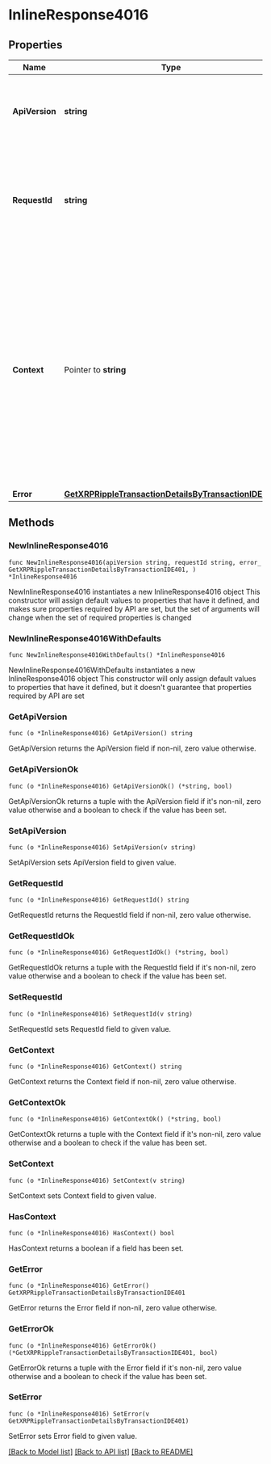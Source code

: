 # InlineResponse4016

## Properties

Name | Type | Description | Notes
------------ | ------------- | ------------- | -------------
**ApiVersion** | **string** | Specifies the version of the API that incorporates this endpoint. | 
**RequestId** | **string** | Defines the ID of the request. The &#x60;requestId&#x60; is generated by Crypto APIs and it&#39;s unique for every request. | 
**Context** | Pointer to **string** | In batch situations the user can use the context to correlate responses with requests. This property is present regardless of whether the response was successful or returned as an error. &#x60;context&#x60; is specified by the user. | [optional] 
**Error** | [**GetXRPRippleTransactionDetailsByTransactionIDE401**](GetXRPRippleTransactionDetailsByTransactionIDE401.md) |  | 

## Methods

### NewInlineResponse4016

`func NewInlineResponse4016(apiVersion string, requestId string, error_ GetXRPRippleTransactionDetailsByTransactionIDE401, ) *InlineResponse4016`

NewInlineResponse4016 instantiates a new InlineResponse4016 object
This constructor will assign default values to properties that have it defined,
and makes sure properties required by API are set, but the set of arguments
will change when the set of required properties is changed

### NewInlineResponse4016WithDefaults

`func NewInlineResponse4016WithDefaults() *InlineResponse4016`

NewInlineResponse4016WithDefaults instantiates a new InlineResponse4016 object
This constructor will only assign default values to properties that have it defined,
but it doesn't guarantee that properties required by API are set

### GetApiVersion

`func (o *InlineResponse4016) GetApiVersion() string`

GetApiVersion returns the ApiVersion field if non-nil, zero value otherwise.

### GetApiVersionOk

`func (o *InlineResponse4016) GetApiVersionOk() (*string, bool)`

GetApiVersionOk returns a tuple with the ApiVersion field if it's non-nil, zero value otherwise
and a boolean to check if the value has been set.

### SetApiVersion

`func (o *InlineResponse4016) SetApiVersion(v string)`

SetApiVersion sets ApiVersion field to given value.


### GetRequestId

`func (o *InlineResponse4016) GetRequestId() string`

GetRequestId returns the RequestId field if non-nil, zero value otherwise.

### GetRequestIdOk

`func (o *InlineResponse4016) GetRequestIdOk() (*string, bool)`

GetRequestIdOk returns a tuple with the RequestId field if it's non-nil, zero value otherwise
and a boolean to check if the value has been set.

### SetRequestId

`func (o *InlineResponse4016) SetRequestId(v string)`

SetRequestId sets RequestId field to given value.


### GetContext

`func (o *InlineResponse4016) GetContext() string`

GetContext returns the Context field if non-nil, zero value otherwise.

### GetContextOk

`func (o *InlineResponse4016) GetContextOk() (*string, bool)`

GetContextOk returns a tuple with the Context field if it's non-nil, zero value otherwise
and a boolean to check if the value has been set.

### SetContext

`func (o *InlineResponse4016) SetContext(v string)`

SetContext sets Context field to given value.

### HasContext

`func (o *InlineResponse4016) HasContext() bool`

HasContext returns a boolean if a field has been set.

### GetError

`func (o *InlineResponse4016) GetError() GetXRPRippleTransactionDetailsByTransactionIDE401`

GetError returns the Error field if non-nil, zero value otherwise.

### GetErrorOk

`func (o *InlineResponse4016) GetErrorOk() (*GetXRPRippleTransactionDetailsByTransactionIDE401, bool)`

GetErrorOk returns a tuple with the Error field if it's non-nil, zero value otherwise
and a boolean to check if the value has been set.

### SetError

`func (o *InlineResponse4016) SetError(v GetXRPRippleTransactionDetailsByTransactionIDE401)`

SetError sets Error field to given value.



[[Back to Model list]](../README.md#documentation-for-models) [[Back to API list]](../README.md#documentation-for-api-endpoints) [[Back to README]](../README.md)


